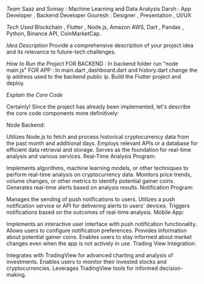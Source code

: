 *Team* 
Saaz and Somay : Machine Learning and Data Analysis
Darsh : App Developer , Backend Developer
Gouresh : Designer , Presentation , UI/UX

*Tech Used* 
Blockchain , Flutter , Node.js, Amazon AWS, Dart , Pandas , Python, Binance API, CoinMarketCap.

*Idea Description*
Provide a comprehensive description of your project idea and its relevance to future-tech challenges.


*How to Run the Project* 
FOR BACKEND : In backend folder run "node main.js"
FOR APP : In main.dart ,dashboard.dart and history.dart change the ip address used to the backend public ip. Build the Flutter project and deploy.

*Explain the Core Code* 

Certainly! Since the project has already been implemented, let's describe the core code components more definitively:

Node Backend:

Utilizes Node.js to fetch and process historical cryptocurrency data from the past month and additional days.
Employs relevant APIs or a database for efficient data retrieval and storage.
Serves as the foundation for real-time analysis and various services.
Real-Time Analysis Program:

Implements algorithms, machine learning models, or other techniques to perform real-time analysis on cryptocurrency data.
Monitors price trends, volume changes, or other metrics to identify potential gainer coins.
Generates real-time alerts based on analysis results.
Notification Program:

Manages the sending of push notifications to users.
Utilizes a push notification service or API for delivering alerts to users' devices.
Triggers notifications based on the outcomes of real-time analysis.
Mobile App:

Implements an interactive user interface with push notification functionality.
Allows users to configure notification preferences.
Provides information about potential gainer coins.
Enables users to stay informed about market changes even when the app is not actively in use.
Trading View Integration:

Integrates with TradingView for advanced charting and analysis of investments.
Enables users to monitor their invested stocks and cryptocurrencies.
Leverages TradingView tools for informed decision-making.

